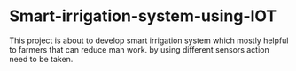 # Smart-irrigation-system-using-IOT
This project is about to develop smart irrigation system which mostly helpful to farmers that can reduce man work. by using different sensors action need to be taken.
